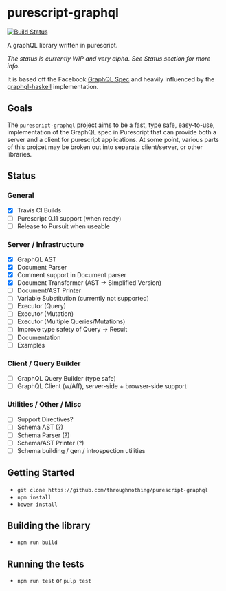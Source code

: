 # purescript-graphql
[![Build Status](https://travis-ci.org/throughnothing/purescript-graphql.svg?branch=master)](https://travis-ci.org/throughnothing/purescript-graphql)

A graphQL library written in purescript.

_The status is currently WIP and very alpha.  See Status section for more info._

It is based off the Facebook [GraphQL Spec](https://facebook.github.io/graphql/#EnumValue)
and heavily influenced by  the
[graphql-haskell](https://github.com/jdnavarro/graphql-haskell/blob/master/Data/GraphQL/AST.hs)
implementation.

## Goals

The `purescript-graphql` project aims to be a fast, type safe, easy-to-use,
implementation of the GraphQL spec in Purescript that can provide both a
server and a client for purescript applications.  At some point, various parts
of this projcet may be broken out into separate client/server, or other libraries.

## Status

### General
- [X] Travis CI Builds
- [ ] Purescript 0.11 support (when ready)
- [ ] Release to Pursuit when useable

### Server / Infrastructure
- [X] GraphQL AST
- [X] Document Parser
- [X] Comment support in Document parser
- [X] Document Transformer (AST -> Simplified Version)
- [ ] Document/AST Printer
- [ ] Variable Substitution (currently not supported)
- [ ] Executor (Query)
- [ ] Executor (Mutation)
- [ ] Executor (Multiple Queries/Mutations)
- [ ] Improve type safety of Query -> Result
- [ ] Documentation
- [ ] Examples

### Client / Query Builder
- [ ] GraphQL Query Builder (type safe)
- [ ] GraphQL Client (w/Aff), server-side + browser-side support

### Utilities / Other / Misc
- [ ] Support Directives?
- [ ] Schema AST (?)
- [ ] Schema Parser (?)
- [ ] Schema/AST Printer (?)
- [ ] Schema building / gen / introspection utilities

## Getting Started

* `git clone https://github.com/throughnothing/purescript-graphql`
* `npm install`
* `bower install`

## Building the library

* `npm run build`

## Running the tests

* `npm run test` or `pulp test`
